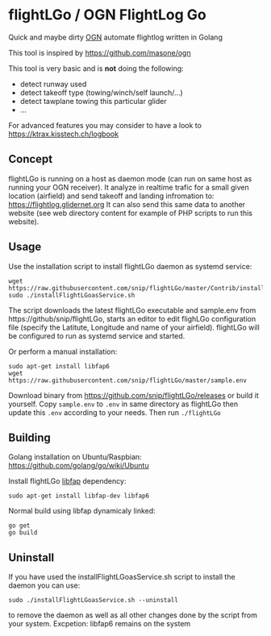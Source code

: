 # flightLGo / OGN FlightLog Go
Quick and maybe dirty [OGN](https://glidernet.org) automate flightlog written in Golang

This tool is inspired by https://github.com/masone/ogn

This tool is very basic and is **not** doing the following:
- detect runway used
- detect takeoff type (towing/winch/self launch/...)
- detect tawplane towing this particular glider
- ...

For advanced features you may consider to have a look to https://ktrax.kisstech.ch/logbook

## Concept
flightLGo is running on a host as daemon mode (can run on same host as running your OGN receiver).
It analyze in realtime trafic for a small given location (airfield) and send takeoff and landing infromation to: https://flightlog.glidernet.org
It can also send this same data to another website (see web directory content for example of PHP scripts to run this website).

## Usage
Use the installation script to install flightLGo daemon as systemd service:

```
wget https://raw.githubusercontent.com/snip/flightLGo/master/Contrib/installFlightLGoasService.sh
sudo ./installFlightLGoasService.sh
```

The script downloads the latest flightLGo executable and sample.env from https://github/snip/flightLGo, 
starts an editor to edit flighLGo configuration file (specify the Latitute, Longitude and name of your airfield).
flightLGo will be configured to run as systemd service and started. 

Or perform a manual installation:

```
sudo apt-get install libfap6
wget https://raw.githubusercontent.com/snip/flightLGo/master/sample.env
```
Download binary from https://github.com/snip/flightLGo/releases or build it yourself.
Copy `sample.env` to `.env` in same directory as flightLGo then update this `.env` according to your needs.
Then run `./flightLGo`

## Building
Golang installation on Ubuntu/Raspbian:
https://github.com/golang/go/wiki/Ubuntu

Install flightLGo [libfap](http://www.pakettiradio.net/libfap/) dependency:

```
sudo apt-get install libfap-dev libfap6
```

Normal build using libfap dynamicaly linked:
```
go get
go build
```

## Uninstall

If you have used the installFlightLGoasService.sh script to install the daemon you can use:

```
sudo ./installFlightLGoasService.sh --uninstall
```

to remove the daemon as well as all other changes done by the script from your system. Excpetion: libfap6 remains on the system 
